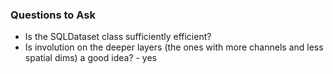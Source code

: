 ### Questions to Ask
* Is the SQLDataset class sufficiently efficient?
* Is involution on the deeper layers (the ones with more channels and less spatial dims) a good idea? - yes
